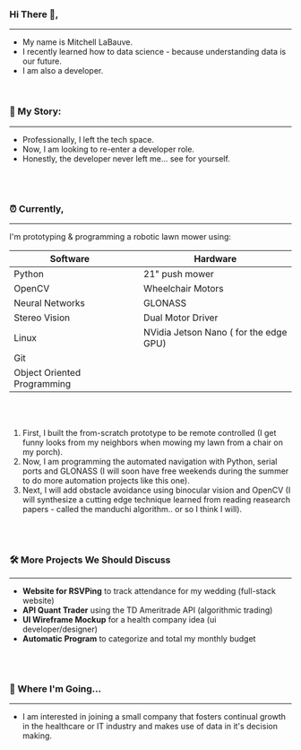 ### Hi There 👋,
- - - - 
- My name is Mitchell LaBauve.
- I recently learned how to data science - because understanding data is our future.
- I am also a developer.

<br>



### 📖 My Story:
- - - - 
- Professionally, I left the tech space.
- Now, I am looking to re-enter a developer role.
- Honestly, the developer never left me... see for yourself.  


<br>
<br>


### ⏰ Currently,
- - - - 
I'm prototyping & programming a robotic lawn mower using:
<br>

Software        |         |Hardware                              |
-------------   |---------|-------------                         |
Python          |         |21" push mower                        |
OpenCV          |         |Wheelchair Motors                |
Neural Networks |         |GLONASS                               |
Stereo Vision   |         |Dual Motor Driver                     |
Linux           |         |NVidia Jetson Nano ( for the edge GPU)|
Git             |         |
Object Oriented Programming | | |

 <br>
 <br>
 
 1. First, I built the from-scratch prototype to be remote controlled (I get funny looks from my neighbors when mowing my lawn from a chair on my porch). 
 2. Now, I am programming the automated navigation with Python, serial ports and GLONASS (I will soon have free weekends during the summer to do more automation projects like this one).
 3. Next, I will add obstacle avoidance using binocular vision and OpenCV (I will synthesize a cutting edge technique learned from reading reasearch papers - called the manduchi algorithm.. or so I think I will).
 
 <br>
 <br>
 
### 🛠️ More Projects We Should Discuss
- - - - 
   - __Website for RSVPing__ to track attendance for my wedding (full-stack website) 
   - __API Quant Trader__ using the TD Ameritrade API (algorithmic trading)
   - __UI Wireframe Mockup__ for a health company idea (ui developer/designer)
   - __Automatic Program__ to categorize and total my monthly budget 

        
<br>
<br>

### 🏃 Where I'm Going... 
- - - - 
   - I am interested in joining a small company that fosters continual growth in the healthcare or IT industry and makes use of data in it's decision making.


<!--
### Ask Me About
        * 

### Professional Experience
I have a year of front end developer experience in a startup environment using
        * JavaScript, 
        * AWS, 
        * ReactJS, 
        * Docker, 
        * Git,  
        * HTML,
        * CSS

I am certified in full stack development 
I am also now certified in data science - because data is our future.


**mitty4/mitty4** is a ✨ _special_ ✨ repository because its `README.md` (this file) appears on your GitHub profile.

Here are some ideas to get you started:

- 🔭 I’m currently working on ...
- 🌱 I’m currently learning ...
- 👯 I’m looking to collaborate on ...
- 🤔 I’m looking for help with ...
- 💬 Ask me about ...
- 📫 How to reach me: ...
- 😄 Pronouns: ...
- ⚡ Fun fact: ...
-->
